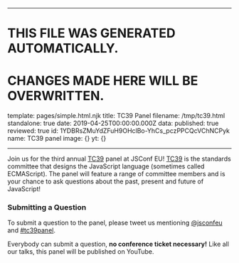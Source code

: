----

# THIS FILE WAS GENERATED AUTOMATICALLY.
# CHANGES MADE HERE WILL BE OVERWRITTEN.

template: pages/simple.html.njk
title: TC39 Panel
filename: /tmp/tc39.html
standalone: true
date: 2019-04-25T00:00:00.000Z
data:
  published: true
  reviewed: true
  id: 1YDBRsZMuYdZFuH9OHclBo-YhCs_pczPPCQcVChNCPyk
  name: TC39 panel
  image: {}
yt: {}

----


Join us for the third annual [TC39](https://tc39.github.io/) panel at JSConf
EU! [TC39](https://tc39.github.io/) is the standards committee that designs the
JavaScript language (sometimes called ECMAScript). The panel will feature a
range of committee members and is your chance to ask questions about the past,
present and future of JavaScript!

### Submitting a Question
To submit a question to the panel, please tweet us mentioning
[@jsconfeu](https://twitter.com/jsconfeu) and
[#tc39panel](https://twitter.com/search?q=%23tc39panel&src=typed_query).

Everybody can submit a question, **no conference ticket necessary!** Like all
our talks, this panel will be published on YouTube.



